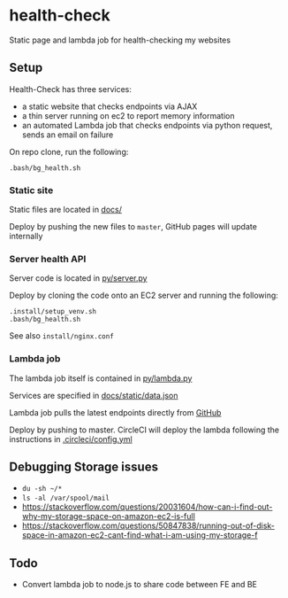 # health-check

Static page and lambda job for health-checking my websites

## Setup

Health-Check has three services:
- a static website that checks endpoints via AJAX
- a thin server running on ec2 to report memory information
- an automated Lambda job that checks endpoints via python request, sends an email on failure

On repo clone, run the following:
```
.bash/bg_health.sh
```

### Static site

Static files are located in [docs/](/docs)

Deploy by pushing the new files to `master`, GitHub pages will update internally

### Server health API

Server code is located in [py/server.py](/py/server.py)

Deploy by cloning the code onto an EC2 server and running the following:
```
.install/setup_venv.sh
.bash/bg_health.sh
```

See also `install/nginx.conf`

### Lambda job

The lambda job itself is contained in [py/lambda.py](/py/lambda.py)

Services are specified in [docs/static/data.json](docs/static/data.json)

Lambda job pulls the latest endpoints directly from [GitHub](https://raw.githubusercontent.com/mpaulweeks/health-check/master/docs/static/data.json)

Deploy by pushing to master. CircleCI will deploy the lambda following the instructions in [.circleci/config.yml](/.circleci/config.yml)

## Debugging Storage issues

- `du -sh ~/*`
- `ls -al /var/spool/mail`
- https://stackoverflow.com/questions/20031604/how-can-i-find-out-why-my-storage-space-on-amazon-ec2-is-full
- https://stackoverflow.com/questions/50847838/running-out-of-disk-space-in-amazon-ec2-cant-find-what-i-am-using-my-storage-f

## Todo

- Convert lambda job to node.js to share code between FE and BE
